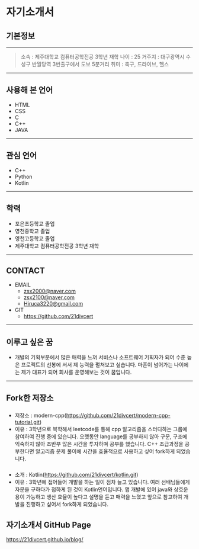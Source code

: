 # **자기소개서** 
## **기본정보** 
---
> 소속 : 제주대학교 컴퓨터공학전공 3학년 재학 
> 나이 : 25
> 거주지 : 대구광역시 수성구 반월당역 3번출구에서 도보 5분거리
> 취미 : 축구, 드라이브, 헬스
---
##  **사용해 본 언어** 
- HTML
- CSS
- C
- C++  
- JAVA
---
## **관심 언어**  
- C++
- Python
- Kotlin
---
## **학력** 

- 포은초등학교 졸업 
- 영천중학교 졸업
- 영천고등학교 졸업
- 제주대학교 컴퓨터공학전공 3학년 재학
---
## **CONTACT** 
* EMAIL  
  * zsx2000@naver.com
  * zsx2100@naver.com
  * Hiruca3220@gmail.com
*  GIT
     * https://github.com/21divcert  
---
##  **이루고 싶은 꿈**  
 * 개발의 기획부분에서 많은 매력을 느껴 서비스나 소프트웨어 기획자가 되어 수준 높은 프로젝트의 선봉에 서서 제 능력을 펼쳐보고 싶습니다. 마흔이 넘어가는 나이에는 제가 대표가 되어 회사를 운영해보는 것이 꿈입니다.   
---
## **Fork한 저장소**
### 
* 저장소 : modern-cpp(https://github.com/21divcert/modern-cpp-tutorial.git)
* 이유 : 3학년으로 복학해서 leetcode를 통해 cpp 알고리즘을 스터디하는 그룹에 참여하여 진행 중에 있습니다. 오랫동안 language를 공부하지 않아 구문, 구조에 익숙하지 않아 초반부 많은 시간을 투자하며 공부를 했습니다. C++ 초급과정을 공부한다면 알고리즘 문제 풀이에 시간을 효율적으로 사용하고 싶어 fork하게 되었습니다. 
### 
* 소개 : Kotlin(https://github.com/21divcert/kotlin.git)
* 이유 : 3학년에 접어들어 개발을 하는 일이 점차 늘고 있습니다. 여러 선배님들에게 자문을 구하다가 접하게 된 것이 Kotlin언어입니다. 앱 개발에 있어 java와 상호운용이 가능하고 생산 효율이 높다고 설명을 듣고 매력을 느꼈고 앞으로 참고하여 개발을 진행하고 싶어서 fork하게 되었습니다.

## 자기소개서 GitHub Page
https://21divcert.github.io/blog/





